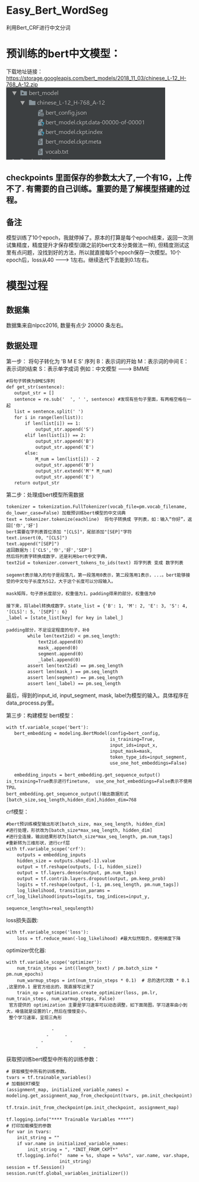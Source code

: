 # Easy_Bert_WordSeg
利用Bert_CRF进行中文分词

# 预训练的bert中文模型：
下载地址链接：https://storage.googleapis.com/bert_models/2018_11_03/chinese_L-12_H-768_A-12.zip
![存储为如此形式：](https://github.com/NLPxiaoxu/Easy_Bert_classify/blob/master/image/bert_model.png)

## checkpoints 里面保存的参数太大了,一个有1G，上传不了. 有需要的自己训练。重要的是了解模型搭建的过程。

## 备注
模型训练了10个epoch，我就停掉了。原本的打算是每个epoch结束，返回一次测试集精度，精度提升才保存模型(跟之前的bert文本分类做法一样), 但精度测试这里有点问题，没找到好的方法，所以就直接每5个epoch保存一次模型。10个epoch后，loss从40 ---> 1左右。继续迭代下去能到0.1左右。

# 模型过程
## 数据集
数据集来自nlpcc2016, 数量有点少 20000 条左右。

## 数据处理
 第一步： 将句子转化为 'B M E S' 序列
 B：表示词的开始
 M：表示词的中间
 E：表示词的结束
 S：表示单字成词
 例如：中文模型 --->  BMME
 ```
 #将句子转换为BMES序列
def get_str(sentence):
    output_str = []
    sentence = re.sub('  ', ' ', sentence) #发现有些句子里面，有两格空格在一起
    list = sentence.split(' ')
    for i in range(len(list)):
        if len(list[i]) == 1:
            output_str.append('S')
        elif len(list[i]) == 2:
            output_str.append('B')
            output_str.append('E')
        else:
            M_num = len(list[i]) - 2
            output_str.append('B')
            output_str.extend('M'* M_num)
            output_str.append('E')
    return output_str
 ```
 第二步：处理成bert模型所需数据
```
tokenizer = tokenization.FullTokenizer(vocab_file=pm.vocab_filename, do_lower_case=False) 加载预训练bert模型的中文词典
text = tokenizer.tokenize(eachline)  将句子转换成 字列表，如：输入“你好”，返回['你','好']
bert需要在字列表首位添加 "[CLS]"，尾部添加"[SEP]"字符
text.insert(0, "[CLS]")
text.append("[SEP]")
返回数据为：['CLS','你','好','SEP']
然后将列表字转换成数字，还是利用bert中文字典，
text2id = tokenizer.convert_tokens_to_ids(text) 将字列表 变成 数字列表

segemnt表示输入的句子是段落几，第一段落用0表示，第二段落用1表示，...。bert能够接受的中文句子长度为512，大于这个长度可以分段输入。

mask矩阵，句子原长度部分，权重值为1，padding得来的部分，权重值为0

接下来，将label转换成数字，state_list = {'B': 1, 'M': 2, 'E': 3, 'S': 4, '[CLS]': 5, '[SEP]': 6}
_label = [state_list[key] for key in label_]

padding部分，不足设定程度的句子，补0
        while len(text2id) < pm.seq_length:
            text2id.append(0)
            mask_.append(0)
            segment.append(0)
            _label.append(0)
        assert len(text2id) == pm.seq_length
        assert len(mask_) == pm.seq_length
        assert len(segment) == pm.seq_length
        assert len(_label) == pm.seq_length
```
 最后，得到的input_id, input_segment, mask, label为模型的输入。具体程序在data_process.py里。
 
 第三步：构建模型
 bert模型：
 ```
with tf.variable_scope('bert'):
    bert_embedding = modeling.BertModel(config=bert_config,
                                        is_training=True,
                                        input_ids=input_x,
                                        input_mask=mask,
                                        token_type_ids=input_segment,
                                        use_one_hot_embeddings=False)

    embedding_inputs = bert_embedding.get_sequence_output()
is_training=True表示进行finetune,  use_one_hot_embeddings=False表示不使用TPU。
bert_embedding.get_sequence_output()输出数据形式[batch_size,seq_length,hidden_dim],hidden_dim=768
```
crf模型：
```
#bert预训练模型输出形状[batch_size, max_seq_length, hidden_dim]
#进行处理，形状改为[batch_size*max_seq_length, hidden_dim]
#进行全连接，输出结果形状为[batch_size*max_seq_length, pm.num_tags]
#重新转为三维形状，进行crf层
with tf.variable_scope('crf'):
    outputs = embedding_inputs
    hidden_size = outputs.shape[-1].value
    output = tf.reshape(outputs, [-1, hidden_size])
    output = tf.layers.dense(output, pm.num_tags)
    output = tf.contrib.layers.dropout(output, pm.keep_prob)
    logits = tf.reshape(output, [-1, pm.seq_length, pm.num_tags])
    log_likelihood, transition_params = crf_log_likelihood(inputs=logits, tag_indices=input_y,
                                                           sequence_lengths=real_sequlength)
```
loss损失函数:
```
with tf.variable_scope('loss'):
    loss = tf.reduce_mean(-log_likelihood) #最大似然取负，使用梯度下降
```
optimizer优化器:
```
with tf.variable_scope('optimizer'):
    num_train_steps = int((length_text) / pm.batch_size * pm.num_epochs)
    num_warmup_steps = int(num_train_steps * 0.1)  # 总的迭代次数 * 0.1 ,这里的0.1 是官方给出的，我直接写过来了
    train_op = optimization.create_optimizer(loss, pm.lr, num_train_steps, num_warmup_steps, False)
 官方提供的 optimization 主要是学习速率可以动态调整，如下面简图，学习速率由小到大，峰值就是设置的lr,然后在慢慢变小，
 整个学习速率，呈现三角形

                 -
               -      -
             -          -
           -                 -
```
获取预训练bert模型中所有的训练参数：
```
# 获取模型中所有的训练参数。
tvars = tf.trainable_variables()
# 加载BERT模型
(assignment_map, initialized_variable_names) = modeling.get_assignment_map_from_checkpoint(tvars, pm.init_checkpoint)

tf.train.init_from_checkpoint(pm.init_checkpoint, assignment_map)

tf.logging.info("**** Trainable Variables ****")
# 打印加载模型的参数
for var in tvars:
    init_string = ""
    if var.name in initialized_variable_names:
        init_string = ", *INIT_FROM_CKPT*"
    tf.logging.info("  name = %s, shape = %s%s", var.name, var.shape,
                    init_string)
session = tf.Session()
session.run(tf.global_variables_initializer())
```
